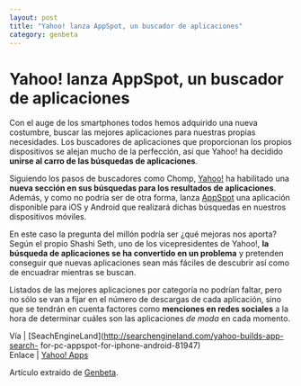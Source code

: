 ```yaml
---
layout: post
title: "Yahoo! lanza AppSpot, un buscador de aplicaciones"
category: genbeta
---
```


# Yahoo! lanza AppSpot, un buscador de aplicaciones

Con el auge de los smartphones todos hemos adquirido una nueva costumbre,
buscar las mejores aplicaciones para nuestras propias necesidades. Los
buscadores de aplicaciones que proporcionan los propios dispositivos se alejan
mucho de la perfección, así que Yahoo! ha decidido **unirse al carro de las
búsquedas de aplicaciones**.

Siguiendo los pasos de buscadores como Chomp,
[Yahoo!](http://www.genbeta.com/productos/buscador/yahoo) ha habilitado una
**nueva sección en sus búsquedas para los resultados de aplicaciones**.
Además, y como no podría ser de otra forma, lanza
[AppSpot](http://www.genbeta.com/productos/internet/appspot) una aplicación
disponible para iOS y Android que realizará dichas búsquedas en nuestros
dispositivos móviles.

En este caso la pregunta del millón podría ser ¿qué mejoras nos aporta? Según
el propio Shashi Seth, uno de los vicepresidentes de Yahoo!, **la búsqueda de
aplicaciones se ha convertido en un problema** y pretenden conseguir que
nuevas aplicaciones sean más fáciles de descubrir así como de encuadrar
mientras se buscan.

Listados de las mejores aplicaciones por categoría no podrían faltar, pero no
sólo se van a fijar en el número de descargas de cada aplicación, sino que se
tendrán en cuenta factores como **menciones en redes sociales** a la hora de
determinar cuáles son las aplicaciones _de moda_ en cada momento.

Vía | [SeachEngineLand](http://searchengineland.com/yahoo-builds-app-search-
for-pc-appspot-for-iphone-android-81947)  
Enlace | [Yahoo! Apps](http://apps.search.yahoo.com/)

Artículo extraído de [Genbeta](http://www.genbeta.com).